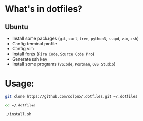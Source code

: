 # What's in dotfiles?

## Ubuntu

- Install some packages (`git`, `curl`, `tree`, `python3`, `snapd`, `vim`, `zsh`)
- Config terminal profile
- Config vim
- Install fonts (`Fira Code`, `Source Code Pro`)
- Generate ssh key
- Install some programs (`VSCode`, `Postman`, `OBS Studio`)

# Usage:

```bash
git clone https://github.com/colpno/.dotfiles.git ~/.dotfiles
```

```bash
cd ~/.dotfiles
```

```bash
./install.sh
```
